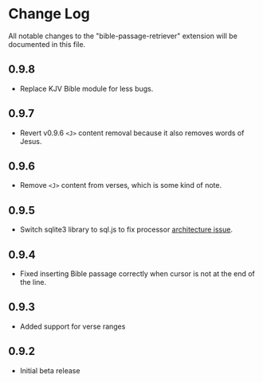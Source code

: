 # Change Log

All notable changes to the "bible-passage-retriever" extension will be documented in this file.

## 0.9.8
- Replace KJV Bible module for less bugs.

## 0.9.7
- Revert v0.9.6 `<J>` content removal because it also removes words of Jesus.

## 0.9.6
- Remove `<J>` content from verses, which is some kind of note.

## 0.9.5
- Switch sqlite3 library to sql.js to fix processor [architecture issue](https://github.com/timbze/vscode-bible-passage-retriever/issues/6).

## 0.9.4
- Fixed inserting Bible passage correctly when cursor is not at the end of the line.

## 0.9.3
- Added support for verse ranges

## 0.9.2
- Initial beta release
